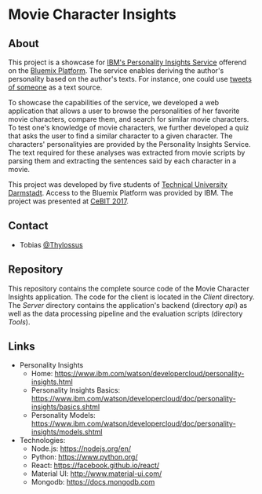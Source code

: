 # Movie Character Insights

## About
This project is a showcase for [IBM's Personality Insights Service](https://www.ibm.com/watson/developercloud/personality-insights.html) offerend on the [Bluemix Platform](https://console.ng.bluemix.net/docs/). The service enables deriving the author's personality based on the author's texts. For instance, one could use [tweets of someone](https://personality-insights-livedemo.mybluemix.net/) as a text source.

To showcase the capabilities of the service, we developed a web application that allows a user to browse the personalities of her favorite movie characters, compare them, and search for similar movie characters. To test one's knowledge of movie characters, we further developed a quiz that asks the user to find a similar character to a given character. The characters' personalityies are provided by the Personality Insights Service. The text required for these analyses was extracted from movie scripts by parsing them and extracting the sentences said by each character in a movie.

This project was developed by five students of [Technical University Darmstadt](https://www.tu-darmstadt.de/). Access to the Bluemix Platform was provided by IBM. The project was presented at [CeBIT 2017](https://www-05.ibm.com/de/cebit/en/).

## Contact
* Tobias [@Thylossus](https://twitter.com/Thylossus)

## Repository
This repository contains the complete source code of the Movie Character Insights application. The code for the client is located in the *Client* directory.
The *Server* directory contains the application's backend (directory *api*) as well as the data processing pipeline and the evaluation scripts (directory *Tools*). 


## Links
* Personality Insights
  * Home: https://www.ibm.com/watson/developercloud/personality-insights.html
  * Personality Insights Basics: https://www.ibm.com/watson/developercloud/doc/personality-insights/basics.shtml
  * Personality Models: https://www.ibm.com/watson/developercloud/doc/personality-insights/models.shtml
* Technologies:
  * Node.js: https://nodejs.org/en/
  * Python: https://www.python.org/
  * React: https://facebook.github.io/react/
  * Material UI: http://www.material-ui.com/
  * Mongodb: https://docs.mongodb.com
